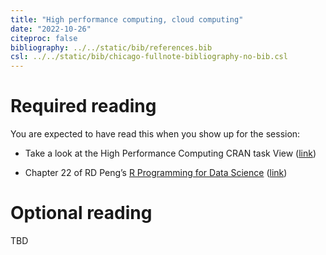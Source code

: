 ```yaml
---
title: "High performance computing, cloud computing"
date: "2022-10-26"
citeproc: false
bibliography: ../../static/bib/references.bib
csl: ../../static/bib/chicago-fullnote-bibliography-no-bib.csl
---
```


# Required reading

You are expected to have read this when you show up for the session:

- Take a look at the High Performance Computing CRAN task View ([link](https://CRAN.R-project.org/view=HighPerformanceComputing))

- Chapter 22 of RD Peng’s [R Programming for Data Science](https://bookdown.org/rdpeng/rprogdatascience/) ([link](https://bookdown.org/rdpeng/rprogdatascience/parallel-computation.html))

# Optional reading

TBD
